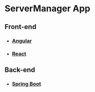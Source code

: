 # ServerManager App

## Front-end
- ### [Angular](https://github.com/alexgarbacea/server-manager-app/tree/front-end-Angular) 
- ### [React](https://github.com/alexgarbacea/server-manager-app/tree/front-end-react) 

##

## Back-end
- ### [Spring Boot](https://github.com/alexgarbacea/server-manager-app/tree/back-end-SpringBoot) 
